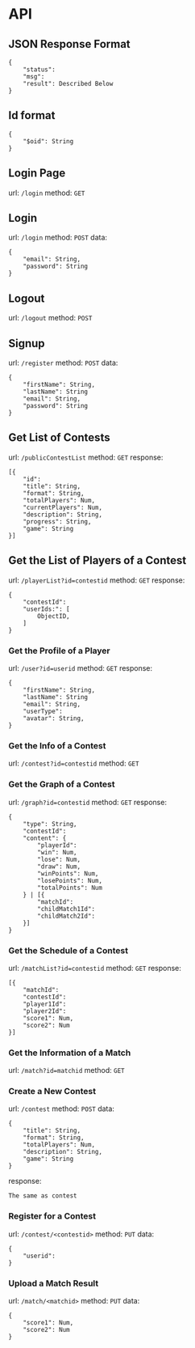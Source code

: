 # API

## JSON Response Format

```
{
	"status":
	"msg":
	"result": Described Below
}
```

## Id format

```
{
	"$oid": String
}
```

## Login Page

url: `/login`
method: `GET`

## Login

url: `/login`
method: `POST`
data: 

```
{
	"email": String,
	"password": String
}
```

## Logout

url: `/logout`
method: `POST`

## Signup

url: `/register`
method: `POST`
data: 

```
{
	"firstName": String,
	"lastName": String
	"email": String,
	"password": String
}
```

## Get List of Contests

url: `/publicContestList`
method: `GET`
response:

```
[{
	"id":
	"title": String,
	"format": String,
	"totalPlayers": Num,
	"currentPlayers": Num,
	"description": String,
	"progress": String,
	"game": String
}]
```

## Get the List of Players of a Contest

url: `/playerList?id=contestid`
method: `GET`
response:

```
{
	"contestId":
	"userIds:": [
		ObjectID,
	]
}
```

### Get the Profile of a Player

url: `/user?id=userid`
method: `GET`
response:

```
{
	"firstName": String,
	"lastName": String
	"email": String,
	"userType":
	"avatar": String,
}
```

### Get the Info of a Contest

url: `/contest?id=contestid`
method: `GET`

### Get the Graph of a Contest

url: `/graph?id=contestid`
method: `GET`
response:

```
{
	"type": String,
	"contestId":
	"content": {
		"playerId":
		"win": Num,
		"lose": Num,
		"draw": Num,
		"winPoints": Num,
		"losePoints": Num,
		"totalPoints": Num
	} | [{
		"matchId":
		"childMatch1Id":
		"childMatch2Id":
	}]
}
```

### Get the Schedule of a Contest

url: `/matchList?id=contestid`
method: `GET`
response:

```
[{
	"matchId":
	"contestId":
	"player1Id":
	"player2Id":
	"score1": Num,
	"score2": Num
}]
```

### Get the Information of a Match

url: `/match?id=matchid`
method: `GET`

### Create a New Contest

url: `/contest`
method: `POST`
data:

```
{
	"title": String,
	"format": String,
	"totalPlayers": Num,
	"description": String,
	"game": String
}
```

response:

```
The same as contest
```

### Register for a Contest

url: `/contest/<contestid>`
method: `PUT`
data:

```
{
	"userid":
}
```

### Upload a Match Result

url: `/match/<matchid>`
method: `PUT`
data:

```
{
	"score1": Num,
	"score2": Num
}
```
